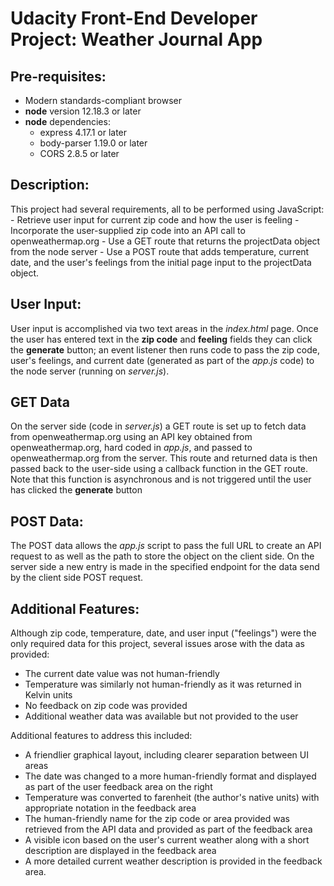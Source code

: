 Udacity Front-End Developer Project: Weather Journal App
====================================

Pre-requisites:
---------------
- Modern standards-compliant browser
- **node** version 12.18.3 or later
- **node** dependencies:
    - express 4.17.1 or later
    - body-parser 1.19.0 or later
    - CORS 2.8.5 or later

Description:
------------
This project had several requirements, all to be performed using
JavaScript:
    - Retrieve user input for current zip code and how the user is feeling
    - Incorporate the user-supplied zip code into an API call to openweathermap.org
    - Use a GET route that returns the projectData object from the node server
    - Use a POST route that adds temperature, current date, and the user's
    feelings from the initial page input to the projectData object.

User Input:
-----------
User input is accomplished via two text areas in the *index.html* page. Once the
user has entered text in the **zip code** and **feeling** fields they can click
the **generate** button; an event listener then runs code to pass the zip code,
user's feelings, and current date (generated as part of the *app.js* code) to
the node server (running on *server.js*).

GET Data
----------
On the server side (code in *server.js*) a GET route is set up to fetch data
from openweathermap.org using an API key obtained from openweathermap.org, hard
coded in *app.js*, and passed to openweathermap.org from the server. This route
and returned data is then passed back to the user-side using a callback function
in the GET route. Note that this function is asynchronous and is not triggered
until the user has clicked the **generate** button

POST Data:
----------------
The POST data allows the *app.js* script to pass the full URL to create an API
request to as well as the path to store the object on the client side. On the
server side a new entry is made in the specified endpoint for the data send by
the client side POST request.

Additional Features:
----------------------
Although zip code, temperature, date, and user input ("feelings") were the only
required data for this project, several issues arose with the data as provided:
- The current date value was not human-friendly
- Temperature was similarly not human-friendly as it was returned in Kelvin units
- No feedback on zip code was provided
- Additional weather data was available but not provided to the user

Additional features to address this included:
- A friendlier graphical layout, including clearer separation between UI areas
- The date was changed to a more human-friendly format and displayed as part of
the user feedback area on the right
- Temperature was converted to farenheit (the author's native units) with
appropriate notation in the feedback area
- The human-friendly name for the zip code or area provided was retrieved from
the API data and provided as part of the feedback area
- A visible icon based on the user's current weather along with a short
description are displayed in the feedback area
- A more detailed current weather description is provided in the feedback area.
